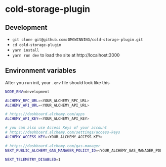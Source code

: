 # cold-storage-plugin

## Development

- `git clone git@github.com:OMGWINNING/cold-storage-plugin.git`
- `cd cold-storage-plugin`
- `yarn install`
- `yarn run dev` to load the site at http://localhost:3000

## Environment variables

After you run init, your `.env` file should look like this

```bash
NODE_ENV=development

ALCHEMY_RPC_URL=<YOUR_ALCHEMY_RPC_URL>
ALCHEMY_API_URL=<YOUR_ALCHEMY_API_URL>

# https://dashboard.alchemy.com/apps
ALCHEMY_API_KEY=<YOUR_ALCHEMY_API_KEY>

# you can also use Access Keys of your account
# https://dashboard.alchemy.com/settings/access-keys
ALCHEMY_ACCESS_KEY=<YOUR_ALCHEMY_ACCESS_KEY>

# https://dashboard.alchemy.com/gas-manager
NEXT_PUBLIC_ALCHEMY_GAS_MANAGER_POLICY_ID=<YOUR_ALCHEMY_GAS_MANAGER_POLICY_ID>

NEXT_TELEMETRY_DISABLED=1
```
